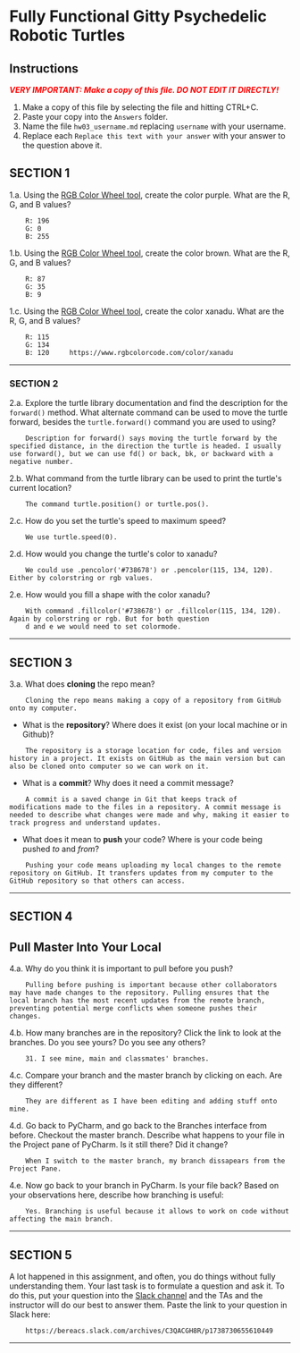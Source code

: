 # Fully Functional Gitty Psychedelic Robotic Turtles

## Instructions

**_<span style="color:red">
    VERY IMPORTANT: Make a copy of this file. DO NOT EDIT IT DIRECTLY!
</span>_**

1. Make a copy of this file by selecting the file and hitting CTRL+C. 
2. Paste your copy into the `Answers` folder.
3. Name the file `hw03_username.md` replacing `username` with your username.
4. Replace each `Replace this text with your answer` with your answer to the question above it.

## SECTION 1

1.a. Using the [RGB Color Wheel tool](https://colorspire.com/rgb-color-wheel/), create the color purple. 
     What are the R, G, and B values?

```
    R: 196
    G: 0
    B: 255
```

1.b. Using the [RGB Color Wheel tool](https://colorspire.com/rgb-color-wheel/), create the color brown. 
     What are the R, G, and B values? 

```
    R: 87
    G: 35
    B: 9
```

1.c. Using the [RGB Color Wheel tool](https://colorspire.com/rgb-color-wheel/), create the color xanadu. 
     What are the R, G, and B values?

```
    R: 115
    G: 134
    B: 120     https://www.rgbcolorcode.com/color/xanadu
```

---

### SECTION 2

2.a. Explore the turtle library documentation and find the description for the 
     `forward()` method. What alternate command can be used to move the turtle forward, 
     besides the `turtle.forward()` command you are used to using?

```
    Description for forward() says moving the turtle forward by the specified distance, in the direction the turtle is headed. I usually use forward(), but we can use fd() or back, bk, or backward with a negative number.
```

2.b. What command from the turtle library can be used to print the turtle's current 
   location?
   
```
    The command turtle.position() or turtle.pos().
```

2.c. How do you set the turtle's speed to maximum speed?
   
```
    We use turtle.speed(0).
```

2.d. How would you change the turtle's color to xanadu? 

```
    We could use .pencolor('#738678') or .pencolor(115, 134, 120). Either by colorstring or rgb values.
```

2.e. How would you fill a shape with the color xanadu?

```
    With command .fillcolor('#738678') or .fillcolor(115, 134, 120). Again by colorstring or rgb. But for both question
    d and e we would need to set colormode.
```

---

## SECTION 3

3.a. What does **cloning** the repo mean?

```
    Cloning the repo means making a copy of a repository from GitHub onto my computer.
```


- What is the **repository**? Where does it exist (on your local machine or in Github)?

```
    The repository is a storage location for code, files and version history in a project. It exists on GitHub as the main version but can also be cloned onto computer so we can work on it.
```


- What is a **commit**? Why does it need a commit message?

```
    A commit is a saved change in Git that keeps track of modifications made to the files in a repository. A commit message is needed to describe what changes were made and why, making it easier to track progress and understand updates.
```


- What does it mean to **push** your code? Where is your code being pushed _to_ and _from_?

```
    Pushing your code means uploading my local changes to the remote repository on GitHub. It transfers updates from my computer to the GitHub repository so that others can access.
```

---

## SECTION 4

## Pull Master Into Your Local

4.a. Why do you think it is important to pull before you push?

```
    Pulling before pushing is important because other collaborators may have made changes to the repository. Pulling ensures that the local branch has the most recent updates from the remote branch, preventing potential merge conflicts when someone pushes their changes.
```

4.b. How many branches are in the repository?
     Click the link to look at the branches. Do you see yours? Do you see any others? 

```
    31. I see mine, main and classmates' branches.
```


4.c. Compare your branch and the master branch by clicking on each. Are they different?

```
    They are different as I have been editing and adding stuff onto mine.
```


4.d. Go back to PyCharm, and go back to the Branches interface from before. Checkout the 
     master branch.
     Describe what happens to your file in the Project pane of PyCharm. Is it still 
     there? Did it change?

```
    When I switch to the master branch, my branch dissapears from the Project Pane.
```


4.e. Now go back to your branch in PyCharm. Is your file back? Based on your observations
     here, describe how branching is useful:

```
    Yes. Branching is useful because it allows to work on code without affecting the main branch.
```

---

## SECTION 5

A lot happened in this assignment, and often, you do things without fully understanding them. Your last task is to 
formulate a question and ask it. To do this, put your question into the [Slack channel](https://bereacs.slack.com/archives/C3QACGH8R) and the TAs and the 
instructor will do our best to answer them. Paste the link to your question in Slack here:

```
    https://bereacs.slack.com/archives/C3QACGH8R/p1738730655610449
```

---